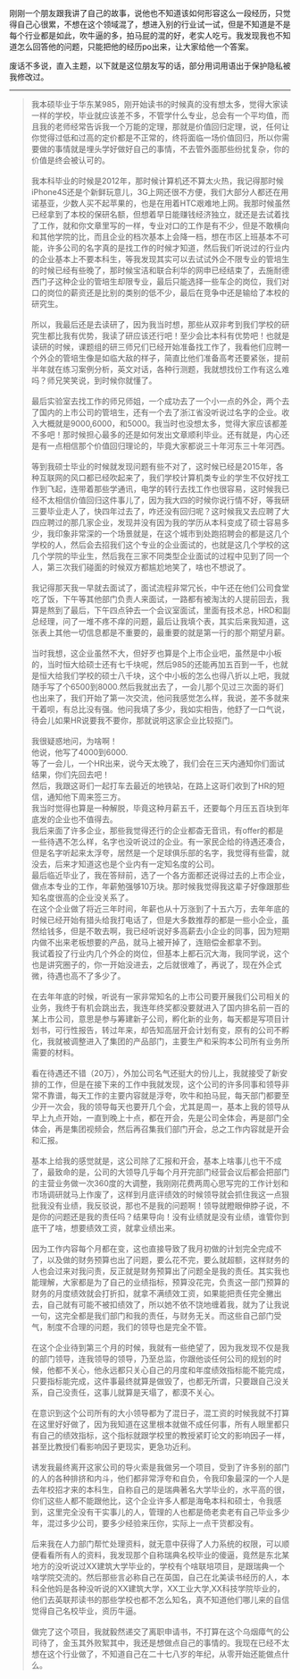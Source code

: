 <p>刚刚一个朋友跟我讲了自己的故事，说他也不知道该如何形容这么一段经历，只觉得自己心很累，不想在这个领域混了，想进入别的行业试一试，但是不知道是不是每个行业都是如此，吹牛逼的多，拍马屁的混的好，老实人吃亏。我发现我也不知道怎么回答他的问题，只能把他的经历po出来，让大家给他一个答案。</p><p>废话不多说，直入主题，以下就是这位朋友写的话，部分用词用语出于保护隐私被我修改过。</p><hr/><blockquote>我本硕毕业于华东某985，刚开始读书的时候真的没有想太多，觉得大家读一样的学校，毕业就应该差不多，不管学什么专业，总会有一个平均值，而且我的老师经常告诉我一个万能的定理，那就是价值回归定理，说，任何让你觉得过低和过高的定价都是不正常的，终将面临一场价值回归，所以你需要做的事情就是埋头学好做好自己的事情，不去管外面那些纷扰复杂，你的价值是终会被认可的。<br/><br/>我本科毕业的时候是2012年，那时候计算机还不算太火热，我记得那时候iPhone4S还是个新鲜玩意儿，3G上网还很不方便，我们大部分人都还在用诺基亚，少数人买不起苹果的，也是在用着HTC艰难地上网。我那时候虽然已经拿到了本校的保研名额，但想着早日能赚钱经济独立，就还是去试着找了工作，就和你文章里写的一样，专业对口的工作是有不少，但是不敢横向和其他学院的比，而且企业的档次基本上会降一档，想在市区上班基本不可能，许多公司的名字真的是找工作的时候才知道，然后我们听说过的行业内的企业基本上不要本科生，等我发现其实可以去试试外企不限专业的管培生的时候已经有些晚了，那时候宝洁和联合利华的网申已经结束了，去施耐德西门子这种企业的管培生却限专业，最后只能选择一些车企的岗位，我们对口的岗位的薪资还是比别的类别的低不少，最后在竞争中还是输给了本校的研究生。<br/><br/>所以，我最后还是去读研了，因为我当时想，那些从双非考到我们学校的研究生都比我有优势，我读了研应该还行吧！至少会比本科有优势吧！也就是读研的时候，课题组的研三师兄们已经开始准备找工作了，我看他们应聘一个外企的管培生像是如临大敌的样子，简直比他们准备高考还要紧张，提前半年就在练习案例分析，英文对话，各种行测题，我就想找份工作有这么难吗？师兄笑笑说，到时候你就懂了。<br/><br/>最后实验室去找工作的师兄师姐，一个成功去了一个小一点的外企，两个去了国内的上市公司的管培生，还有一个去了浙江省没听说过名字的企业。收入大概就是9000,6000，和5000。我当时也没想太多，觉得大家应该都差不多吧！那时候担心最多的还是如何发出文章顺利毕业。还有就是，内心还是有一点相信那个价值回归理论的，毕竟大家都说三十年河东三十年河西。<br/><br/>等到我硕士毕业的时候就发现问题有些不对了，这时候已经是2015年，各种互联网的风口都已经吹起来了，我们学校计算机类专业的学生不仅好找工作到飞起，连带着那些学通讯，电学的转行去找工作也很容易，这时候我已经不太相信价值回归这件事儿了，因为我大四的时候你说行情不好，等我研三要毕业走人了，快四年过去了，咋还没有回归呢？这时候我又去应聘了大四应聘过的那几家企业，发现并没有因为我的学历从本科变成了硕士容易多少，我印象非常深的一个场景就是，在这个城市到处跑招聘会的都是这几个学校的人，然后会去招我们这个专业的企业面试的，也就是这几个学校的这几个学院的毕业生，然后我在三家不同类型企业面试的过程中见到了同一个人，第三次我们碰面的时候双方都尴尬地笑了，啥也不想说了。<br/><br/>我记得那天我一早就去面试了，面试流程非常冗长，中午还在他们公司食堂吃了饭，下午等其他部门负责人来面试，一路都有被淘汰的人提前回去，我算是熬到了最后，下午四点钟去一个会议室面试，里面有技术总，HRD和副总经理，问了一堆不疼不痒的问题，最后让我填个表，其实后来我知道，这张表上其他一切信息都是不重要的，最重要的就是第一行的那个期望月薪。<br/><br/>当时我想，这企业虽然不大，但好歹也算是个上市企业吧，虽然是中小板的，当时恒大给硕士还有七千块呢，然后985的还能再加五百到一千，也就是恒大给我们学校的硕士八千块，这个中小板的怎么也得八折以上吧，我就随手写了个6500到8000.然后我就出去了，一会儿那个见过三次面的哥们也出来了，我们开始了第一次交流，他问我感觉怎么样，我说，差不多就来干着呗，有总比没有强。他问我填了多少，我如实相告，他舒了一口气说，待会儿如果HR说要我不要你，那就说明这家企业比较抠门。<br/><br/>我很疑惑地问，为啥啊！<br/>他说，他写了4000到6000.<br/>等了一会儿，一个HR出来，说今天太晚了，我们会在三天内通知你们面试结果，你们先回去吧！<br/>然后，我跟这哥们一起打车去最近的地铁站，在路上这哥们收到了HR的短信，通知他下周来签三方。<br/>我当时觉得也算是一种解脱，毕竟这种月薪五千，还要每个月压五百块到年底发的企业也不值得去。<br/>我后来面了许多企业，那些我觉得还行的企业都杳无音讯，有offer的都是一些待遇不怎么样，名字也没听说过的企业。有一家民企给的待遇还凑合，但是名字听起来太浮夸，居然是一个足球俱乐部的名字，我觉得有些雷，就没去，后来才知道这也是个业内有一定知名度的公司。<br/>最后临近毕业了，我在答辩前，选了一个各方面都还说得过去的上市企业，做点本专业的工作，年薪勉强够10万块。那时候我觉得我这辈子好像跟那些知名度很高的企业没关系了。<br/>在这个企业做了将近三年时间，年薪也从十万涨到了十五六万，去年年底的时候已经开始有猎头给我打电话了，但是大多数推荐的都是一些小企业，虽然给钱多，但是不敢去啊，我已经听说好多高薪去小企业的同事，因为短期内做不出来老板想要的产品，就马上被开掉了，连赔偿金都拿不到。<br/>我试着投了行业内几个外企的岗位，但基本上都石沉大海，我同学说，这个也是讲究圈子的，你一开始没进去，之后就很难了，再说了，现在外企式微，待遇也高不了多少了。<br/><br/>在去年年底的时候，听说有一家非常知名的上市公司要开展我们公司相关的业务，我终于有机会跳出去，我连年终奖都没要就进入了国内排名前一百的某上市公司，意思是参与筹建新子公司，孵化新的业务，每天都是写项目计划书，可行性报告，转过年来，却告知高层开会计划有变，原有的公司不孵化，我就被调整进入了集团的产品部门，主要生产和采购本公司所有业务所需要的材料。<br/><br/>看在待遇还不错（20万），外加公司名气还挺大的份儿上，我就接受了新安排的工作，但是在接下来的工作中我就发现，这个公司的许多同事和领导非常不靠谱，每天工作的主要内容就是浮夸，吹牛和拍马屁，每天部门都要至少开一次会，我的领导每天也要开几个会，尤其是周一，基本上我的领导从早上九点开始，一直到晚上十点，都在开会，先是公司全体会，再是部门全体会，再是集团视频会，然后再召集我们部门开会，总之工作内容就是开会和汇报。<br/><br/>基本上给我的感觉就是，这公司除了汇报和开会，基本上啥事儿也干不成了，最致命的是，公司的大领导几乎每个月开完部门经营会议后都会把部门的主营业务做一次360度的大调整，我刚刚花费两周心思写完的工作计划和市场调研就马上作废了，这样到月底评绩效的时候领导就会抓住我这一点狠批我没有业绩，我反驳说，那也不是我的问题啊！领导就瞪眼伸脖子说，不是你的问题还是我的责任吗？结果导向！没有业绩就是没有业绩，谁管你到底干了啥，想要绩效工资，就拿业绩出来。<br/><br/>因为工作内容每个月都在变，这也直接导致了我月初做的计划完全完成不了，以及做的财务预算也出了问题，要么花不完，要么就超额，这样财务的人也会过来对我问责，反正就是财务预算出了问题全是我的责任。其实我也能理解，大家都是为了自己的业绩指标，预算没花完，负责这一部门预算的财务的月度绩效就会打折扣，就拿不满绩效工资，如果能把责任完全撇出去，自己就有可能不被扣绩效了，所以她不依不饶地缠着我，就为了让我说一句，这完全都是我们部门和我的责任，与财务无关。而这些自己部门受气，制度不合理的问题，我们的领导也是完全不管。<br/><br/>在这个企业待到第三个月的时候，我就有一些绝望了，因为我发现不仅是我的部门领导，连我领导的领导，乃至总监，你跟他谈任何公司的规划的时候，他都不关心，他永远都只关心自己的月度和年度绩效指标能不能完成，只要指标能完成，这件事最终就算是做毁了，也都无所谓，只要跟自己没关系，自己没责任，这事儿就算是天塌了，都漠不关心。<br/><br/>在意识到这个公司所有的大小领导都为了混日子，混工资的时候我就不打算在这里好好做了，因为我知道在这里根本就做不成任何事，所有人眼里都只有自己的绩效指标，这个指标就跟学校里的教授紧盯论文的影响因子一样，甚至比教授们看影响因子更现实，更急功近利。<br/><br/>诱发我最终离开这家公司的导火索是我做另一个项目，受到了许多别的部门的人的各种排挤和内斗，他们都非常浮夸和自负，令我印象最深的一个人是去年校招才来的本科生，自称自己的是瑞典著名大学毕业的，水平高的很，你们这些人都不能跟他比，这个企业许多人都是海龟本科和硕士，令我感到，这里完全没有干实事儿的人，管理的人也都是倚老卖老有自己毕业多少年，混过多少公司，要多少经验来压你，实际上一点干货都没有。<br/><br/>后来我在人力部门帮忙处理资料，就无意中获得了人力系统的权限，可以顺便看看所有人的资料，我发现那个自称瑞典名校毕业的傻逼，竟然是东北某地方的没听说过XX建筑大学毕业的，学校有个啥联培项目，是跟瑞典一个啥学院交流的。然后那些言必称自己在英国，自己在北美读书经历的人，本科全他妈是各种没听说的XX建筑大学，XX工业大学,XX科技学院毕业的，他们去英联邦读书的那些学校也都不怎么知名，真不知道他们哪儿来的自信觉得自己名校毕业，资历牛逼。<br/><br/>做完了这个项目，我就毅然递交了离职申请书，不打算在这个乌烟瘴气的公司待了，金玉其外败絮其中，我还是想做点自己的事情的。我现在已经不太想在这个行业做了，不知道自己在二十七八岁的年纪，从零开始还能做点什么。</blockquote>